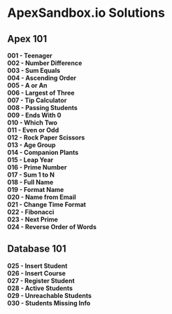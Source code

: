 # ApexSandbox.io Solutions

## Apex 101

**001 - Teenager**  
**002 - Number Difference**  
**003 - Sum Equals**  
**004 - Ascending Order**  
**005 - A or An**  
**006 - Largest of Three**  
**007 - Tip Calculator**  
**008 - Passing Students**  
**009 - Ends With 0**  
**010 - Which Two**  
**011 - Even or Odd**  
**012 - Rock Paper Scissors**  
**013 - Age Group**  
**014 - Companion Plants**  
**015 - Leap Year**  
**016 - Prime Number**  
**017 - Sum 1 to N**  
**018 - Full Name**  
**019 - Format Name**  
**020 - Name from Email**  
**021 - Change Time Format**  
**022 - Fibonacci**  
**023 - Next Prime**  
**024 - Reverse Order of Words**  

## Database 101

**025 - Insert Student**  
**026 - Insert Course**  
**027 - Register Student**  
**028 - Active Students**  
**029 - Unreachable Students**  
**030 - Students Missing Info**  